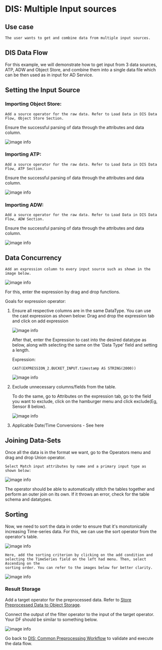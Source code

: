# DIS: Multiple Input sources

## Use case

```
The user wants to get and combine data from multiple input sources.
```
## DIS Data Flow

For this example, we will demonstrate how to get input from 3 data sources, ATP, ADW and Object Store, and combine them into a single data file which
can be then used as in input for AD Service.
## Setting the Input Source


### Importing Object Store:
```
Add a source operator for the raw data. Refer to Load Data in DIS Data Flow, Object Store Section.
```
Ensure the successful parsing of data through the attributes and data column.

![image info](./utils/MIS1.png)

### Importing ATP:
```
Add a source operator for the raw data. Refer to Load Data in DIS Data Flow, ATP Section.
```

Ensure the successful parsing of data through the attributes and data column.

![image info](./utils/MIS2.png)

### Importing ADW:

```
Add a source operator for the raw data. Refer to Load Data in DIS Data Flow, ADW Section.
```
Ensure the successful parsing of data through the attributes and data column.

![image info](./utils/MIS3.png)

## Data Concurrency

```
Add an expression column to every input source such as shown in the image below.
```
![image info](./utils/MIS5.png)

For this, enter the expression by drag and drop functions.

Goals for expression operator:

1. Ensure all respective columns are in the same DataType. You can use the cast expression as shown below:
Drag and drop the expression tab and click on add expression

    ![image info](./utils/MIS4.png)
   
     After that, enter the Expression to cast into the desired datatype as below, along with selecting the same on the 'Data Type' field and setting a
length.

    Expression:
    ```
    CAST(EXPRESSION_2.BUCKET_INPUT.timestamp AS STRING(2000))
    ```
   ![image info](./utils/MIS6.png)


2. Exclude unnecessary columns/fields from the table.

    To do the same, go to Attributes on the expression tab, go to the field you want to exclude, click on the hamburger menu and click exclude(Eg,
Sensor 8 below).
   
      ![image info](./utils/MIS7.png)
3. Applicable Date/Time Conversions - See here
## Joining Data-Sets

Once all the data is in the format we want, go to the Operators menu and drag and drop Union operator.
```
Select Match input attributes by name and a primary input type as shown below:
```
![image info](./utils/MIS8.png)

The operator should be able to automatically stitch the tables together and perform an outer join on its own. If it throws an error, check for the table
schema and datatypes.

## Sorting

Now, we need to sort the data in order to ensure that it's monotonically increasing Time-series data. For this, we can use the sort operator from the
operator's table.

![image info](./utils/MIS9.png)

```
Here, add the sorting criterion by clicking on the add condition and selecting the TimeSeries field on the left had menu. Then, select Ascending on the
sorting order. You can refer to the images below for better clarity.
```

![image info](./utils/MIS10.png)

### Result Storage

Add a target operator for the preprocessed data. Refer to [Store Preprocessed Data to Object Storage](https://confluence.oci.oraclecorp.com/display/OCAS/DIS%3A+Multiple+Input+sources#:~:text=Store%20Preprocessed%20Data%20to%20Object%20Storage).

Connect the output of the filter operator to the input of the target operator. Your DF should be similar to something below.

![image info](./utils/MIS11.png)

Go back to [DIS: Common Preprocessing Workflow](./Multiple_input_sources.md) to validate and execute the data flow.


